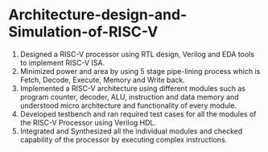 # Architecture-design-and-Simulation-of-RISC-V
1. Designed a RISC-V processor using RTL design, Verilog and EDA tools to implement RISC-V ISA. 
2. Minimized power and area by using 5 stage pipe-lining process which is Fetch, Decode, Execute, Memory and Write back.
3. Implemented a RISC-V architecture using different modules such as program counter, decoder, ALU, instruction and data memory and understood micro architecture and functionality of every module.
4. Developed testbench and ran required test cases for all the modules of the RISC-V Processor using Verilog HDL.
5. Integrated and Synthesized all the individual modules and checked capability of the processor by executing complex instructions.

